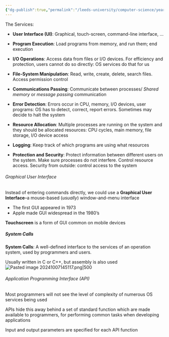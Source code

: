 ```yaml
---
{"dg-publish":true,"permalink":"/leeds-university/computer-science/year-2/operating-systems/2-os-services/2-os-services/"}
---
```



The Services:
- **User Interface (UI)**: Graphical, touch-screen, command-line interface, $\dots$
- **Program Execution**: Load programs from memory, and run them; end execution
- **I/O Operations**: Access data from files or I/O devices. For efficiency and protection, users cannot do so directly: OS services do that for us
- **File-System Manipulation**: Read, write, create, delete, search files. Access permission control
- **Communications Passing**: Communicate between processes/ *Shared memory* or *message passing* communication
- **Error Detection**: Errors occur in CPU, memory, I/O devices, user programs: OS has to detect, correct, report errors. Sometimes may decide to halt the system

- **Resource Allocation**: Multiple processes are running on the system and they should be allocated resources: CPU cycles, main memory, file storage, I/O device access
- **Logging**: Keep track of which programs are using what resources
- **Protection and Security**: Protect information between different users on the system. Make sure processes do not interfere. Control resource access. Security from outside: control access to the system

###### Graphical User Interface
Instead of entering commands directly, we could use a **Graphical User Interface**–a mouse-based (*usually*) window-and-menu interface

- The first GUI appeared in 1973
- Apple made GUI widespread in the 1980’s

**Touchscreen** is a form of GUI common on mobile devices

##### System Calls
**System Calls**: A well-defined interface to the services of an operation system, used by programmers and users.

Usually written in C or C++, but assembly is also used
![Pasted image 20241007145117.png|500](/img/user/Leeds%20University/Computer%20Science/Year%202/Operating%20Systems/2.%20OS%20Services/images/Pasted%20image%2020241007145117.png)
###### Application Programming Interface (API)
Most programmers will not see the level of complexity of numerous OS services being used

APIs hide this away behind a set of standard function which are made available to programmers, for performing common tasks when developing applications

Input and output parameters are specified for each API function